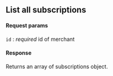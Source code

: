 ## List all subscriptions

#### Request params

`id`
:    _required_ id of merchant

#### Response

Returns an array of subscriptions object.

